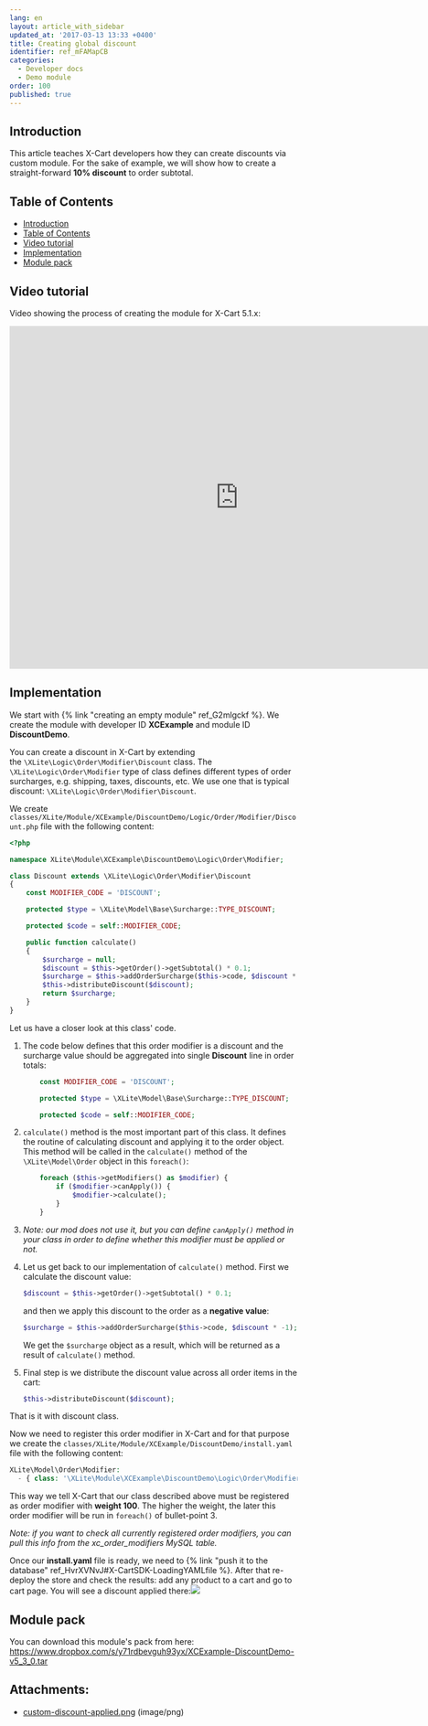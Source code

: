 ```yaml
---
lang: en
layout: article_with_sidebar
updated_at: '2017-03-13 13:33 +0400'
title: Creating global discount
identifier: ref_mFAMapCB
categories:
  - Developer docs
  - Demo module
order: 100
published: true
---
```

## Introduction

This article teaches X-Cart developers how they can create discounts via custom module. For the sake of example, we will show how to create a straight-forward **10% discount** to order subtotal.

## Table of Contents

*   [Introduction](#introduction)
*   [Table of Contents](#table-of-contents)
*   [Video tutorial](#video-tutorial)
*   [Implementation](#implementation)
*   [Module pack](#module-pack)

## Video tutorial

Video showing the process of creating the module for X-Cart 5.1.x:
<iframe class="youtube-player" type="text/html" style="width: 800px; height: 600px" src="https://www.youtube.com/embed/OmskLxiaweM" frameborder="0"></iframe>

## Implementation

We start with {% link "creating an empty module" ref_G2mlgckf %}. We create the module with developer ID **XCExample** and module ID **DiscountDemo**.

You can create a discount in X-Cart by extending the `\XLite\Logic\Order\Modifier\Discount` class. The `\XLite\Logic\Order\Modifier` type of class defines different types of order surcharges, e.g. shipping, taxes, discounts, etc. We use one that is typical discount: `\XLite\Logic\Order\Modifier\Discount`.

We create `classes/XLite/Module/XCExample/DiscountDemo/Logic/Order/Modifier/Discount.php` file with the following content: 

```php
<?php

namespace XLite\Module\XCExample\DiscountDemo\Logic\Order\Modifier;

class Discount extends \XLite\Logic\Order\Modifier\Discount
{
    const MODIFIER_CODE = 'DISCOUNT';

    protected $type = \XLite\Model\Base\Surcharge::TYPE_DISCOUNT;

    protected $code = self::MODIFIER_CODE;

    public function calculate()
    {
        $surcharge = null;
        $discount = $this->getOrder()->getSubtotal() * 0.1;
        $surcharge = $this->addOrderSurcharge($this->code, $discount * -1);
        $this->distributeDiscount($discount);
        return $surcharge;
    }
}
```

Let us have a closer look at this class' code.

1.  The code below defines that this order modifier is a discount and the surcharge value should be aggregated into single **Discount** line in order totals: 

    ```php
        const MODIFIER_CODE = 'DISCOUNT';

        protected $type = \XLite\Model\Base\Surcharge::TYPE_DISCOUNT;

        protected $code = self::MODIFIER_CODE;
    ```

2.  `calculate()` method is the most important part of this class. It defines the routine of calculating discount and applying it to the order object. This method will be called in the `calculate()` method of the `\XLite\Model\Order` object in this `foreach()`: 

    ```php
        foreach ($this->getModifiers() as $modifier) {
            if ($modifier->canApply()) {
                $modifier->calculate();
            }
        }
    ```

3.  _Note: our mod does not use it, but you can define `canApply()` method in your class in order to define whether this modifier must be applied or not._
4.  Let us get back to our implementation of `calculate()` method. First we calculate the discount value: 

    ```php
    $discount = $this->getOrder()->getSubtotal() * 0.1;
    ```

    and then we apply this discount to the order as a **negative value**: 

    ```php
    $surcharge = $this->addOrderSurcharge($this->code, $discount * -1);
    ```

    We get the `$surcharge` object as a result, which will be returned as a result of `calculate()` method.

5.  Final step is we distribute the discount value across all order items in the cart: 

    ```php
    $this->distributeDiscount($discount);
    ```

That is it with discount class.

Now we need to register this order modifier in X-Cart and for that purpose we create the `classes/XLite/Module/XCExample/DiscountDemo/install.yaml` file with the following content: 

```php
XLite\Model\Order\Modifier:
  - { class: '\XLite\Module\XCExample\DiscountDemo\Logic\Order\Modifier\Discount', weight: 100 }
```

This way we tell X-Cart that our class described above must be registered as order modifier with **weight 100**. The higher the weight, the later this order modifier will be run in `foreach()` of bullet-point 3.

_Note: if you want to check all currently registered order modifiers, you can pull this info from the xc_order_modifiers MySQL table._

Once our **install.yaml** file is ready, we need to {% link "push it to the database" ref_HvrXVNvJ#X-CartSDK-LoadingYAMLfile %}. After that re-deploy the store and check the results: add any product to a cart and go to cart page. You will see a discount applied there:![]({{site.baseurl}}/attachments/8225204/8356110.png)

## Module pack

You can download this module's pack from here: <https://www.dropbox.com/s/y71rdbevguh93yx/XCExample-DiscountDemo-v5_3_0.tar>

## Attachments:

* [custom-discount-applied.png]({{site.baseurl}}/attachments/8225204/8356110.png) (image/png)
